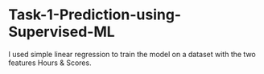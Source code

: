 # Task-1-Prediction-using-Supervised-ML
I used simple linear regression to train the model on a dataset with the two features Hours &amp; Scores.
